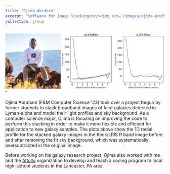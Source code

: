 ```yaml
---
title: "Ojima Abraham"
excerpt: "Software for Image Stacking<br/><img src='/images/ojima-profile.png' alt='Ojima Abraham'>"
collection: group
---
```


<img src='/images/ojima-profile.png' alt='Ojima Abraham'>"

Ojima Abraham (F&M Computer Science '23) took over a project begun by former students to stack broadband images of faint galaxies detected in Lyman-alpha and model their light profiles and sky background. As a computer science major, Ojima is focusing on improving the code to perform this stacking in order to make it more flexible and efficient for application to new galaxy samples. The plots above show the 1D radial profile for the stacked galaxy images in the Keck/LRIS R band image before and after removing the fit sky background, which was systematically oversubtracted in the original image.

Before working on his galaxy research project, Ojima also worked with me and the [Attollo](http://attolloprep.org/) organization to develop and teach a coding program to local high-school students in the Lancaster, PA area.
